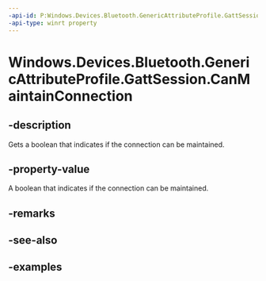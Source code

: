 ```yaml
---
-api-id: P:Windows.Devices.Bluetooth.GenericAttributeProfile.GattSession.CanMaintainConnection
-api-type: winrt property
---
```


<!-- Property syntax.
public bool CanMaintainConnection { get; }
-->

# Windows.Devices.Bluetooth.GenericAttributeProfile.GattSession.CanMaintainConnection

## -description
Gets a boolean that indicates if the connection can be maintained.

## -property-value
A boolean that indicates if the connection can be maintained.

## -remarks

## -see-also

## -examples

